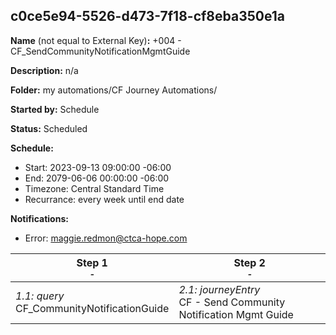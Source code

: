 ## c0ce5e94-5526-d473-7f18-cf8eba350e1a

**Name** (not equal to External Key)**:** +004 - CF_SendCommunityNotificationMgmtGuide

**Description:** n/a

**Folder:** my automations/CF Journey Automations/

**Started by:** Schedule

**Status:** Scheduled

**Schedule:**

* Start: 2023-09-13 09:00:00 -06:00
* End: 2079-06-06 00:00:00 -06:00
* Timezone: Central Standard Time
* Recurrance: every week until end date

**Notifications:**

* Error: maggie.redmon@ctca-hope.com

| Step 1<br>_<small>-</small>_ | Step 2<br>_<small>-</small>_ |
| --- | --- |
| _1.1: query_<br>CF_CommunityNotificationGuide | _2.1: journeyEntry_<br>CF - Send Community Notification Mgmt Guide |
